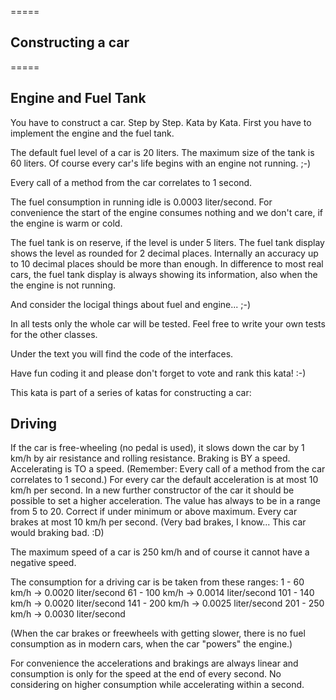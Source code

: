 =====
## Constructing a car 
=====

## Engine and Fuel Tank

You have to construct a car. Step by Step. Kata by Kata.
First you have to implement the engine and the fuel tank.

The default fuel level of a car is 20 liters.
The maximum size of the tank is 60 liters.
Of course every car's life begins with an engine not running. ;-)

Every call of a method from the car correlates to 1 second.

The fuel consumption in running idle is 0.0003 liter/second.
For convenience the start of the engine consumes nothing and we don't care, if the engine is warm or cold.

The fuel tank is on reserve, if the level is under 5 liters.
The fuel tank display shows the level as rounded for 2 decimal places.
Internally an accuracy up to 10 decimal places should be more than enough.
In difference to most real cars, the fuel tank display is always showing its information, also when the the engine is not running.

And consider the locigal things about fuel and engine... ;-)

In all tests only the whole car will be tested. Feel free to write your own tests for the other classes.

Under the text you will find the code of the interfaces.

Have fun coding it and please don't forget to vote and rank this kata! :-)

This kata is part of a series of katas for constructing a car:

## Driving

If the car is free-wheeling (no pedal is used), it slows down the car by 1 km/h by air resistance and rolling resistance.
Braking is BY a speed. Accelerating is TO a speed. (Remember: Every call of a method from the car correlates to 1 second.)
For every car the default acceleration is at most 10 km/h per second.
In a new further constructor of the car it should be possible to set a higher acceleration. The value has always to be in a range from 5 to 20. Correct if under minimum or above maximum.
Every car brakes at most 10 km/h per second. (Very bad brakes, I know... This car would braking bad. :D)

The maximum speed of a car is 250 km/h and of course it cannot have a negative speed.

The consumption for a driving car is be taken from these ranges:
1 - 60 km/h -> 0.0020 liter/second
61 - 100 km/h -> 0.0014 liter/second
101 - 140 km/h -> 0.0020 liter/second
141 - 200 km/h -> 0.0025 liter/second
201 - 250 km/h -> 0.0030 liter/second

(When the car brakes or freewheels with getting slower, there is no fuel consumption as in modern cars, when the car "powers" the engine.)

For convenience the accelerations and brakings are always linear and consumption is only for the speed at the end of every second. No considering on higher consumption while accelerating within a second.